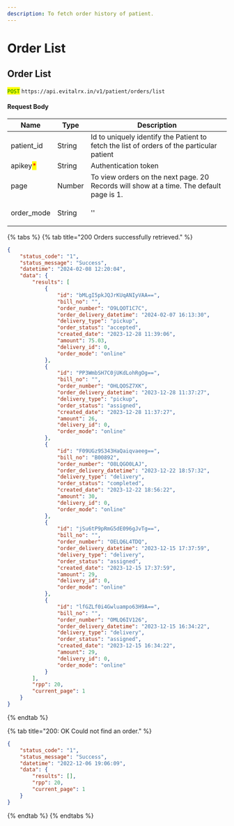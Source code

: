 ```yaml
---
description: To fetch order history of patient.
---
```


# Order List

## Order List

<mark style="color:green;">`POST`</mark> `https://api.evitalrx.in/v1/patient/orders/list`

#### Request Body

| Name                                     | Type   | Description                                                                                                                                                                                                                                                                                                                                                      |
| ---------------------------------------- | ------ | ---------------------------------------------------------------------------------------------------------------------------------------------------------------------------------------------------------------------------------------------------------------------------------------------------------------------------------------------------------------- |
| patient\_id                              | String | Id to uniquely identify the Patient to fetch the list of orders of the particular patient                                                                                                                                                                                                                                                                        |
| apikey<mark style="color:red;">\*</mark> | String | Authentication token                                                                                                                                                                                                                                                                                                                                             |
| page                                     | Number | To view orders on the next page. 20 Records will show at a time. The default page is 1.                                                                                                                                                                                                                                                                          |
| order\_mode                              | String | <p>'' | 'online' | 'offline'</p><p></p><p>Default: ''</p><p></p><p>If it is online, then only online orders will be fetched of the patients. </p><p></p><p>If provided offline, then only offline orders will be fetched from patients. </p><p></p><p>If not provided, or provided as '' then, it will fetch both online and offline orders of the patient. </p> |

{% tabs %}
{% tab title="200 Orders successfully retrieved." %}
```json
{
    "status_code": "1",
    "status_message": "Success",
    "datetime": "2024-02-08 12:20:04",
    "data": {
        "results": [
            {
                "id": "bMLgI5pkJQJrKUqANIyVAA==",
                "bill_no": "",
                "order_number": "O9LQOT1C7C",
                "order_delivery_datetime": "2024-02-07 16:13:30",
                "delivery_type": "pickup",
                "order_status": "accepted",
                "created_date": "2023-12-28 11:39:06",
                "amount": 75.03,
                "delivery_id": 0,
                "order_mode": "online"
            },
            {
                "id": "PP3WmbSH7C0jUKdLohRgOg==",
                "bill_no": "",
                "order_number": "OHLQOSZ7XK",
                "order_delivery_datetime": "2023-12-28 11:37:27",
                "delivery_type": "pickup",
                "order_status": "assigned",
                "created_date": "2023-12-28 11:37:27",
                "amount": 26,
                "delivery_id": 0,
                "order_mode": "online"
            },
            {
                "id": "F09UGz9S343HaQaiqvaeeg==",
                "bill_no": "B00892",
                "order_number": "O8LQGO0LAJ",
                "order_delivery_datetime": "2023-12-22 18:57:32",
                "delivery_type": "delivery",
                "order_status": "completed",
                "created_date": "2023-12-22 18:56:22",
                "amount": 30,
                "delivery_id": 0,
                "order_mode": "online"
            },
            {
                "id": "jSu6tP9pRmG5dE096gJvTg==",
                "bill_no": "",
                "order_number": "OELQ6L4TDQ",
                "order_delivery_datetime": "2023-12-15 17:37:59",
                "delivery_type": "delivery",
                "order_status": "assigned",
                "created_date": "2023-12-15 17:37:59",
                "amount": 29,
                "delivery_id": 0,
                "order_mode": "online"
            },
            {
                "id": "lfGZLf0i4Gwluampo63H9A==",
                "bill_no": "",
                "order_number": "OMLQ6IV126",
                "order_delivery_datetime": "2023-12-15 16:34:22",
                "delivery_type": "delivery",
                "order_status": "assigned",
                "created_date": "2023-12-15 16:34:22",
                "amount": 29,
                "delivery_id": 0,
                "order_mode": "online"
            }
        ],
        "rpp": 20,
        "current_page": 1
    }
}
```
{% endtab %}

{% tab title="200: OK Could not find an order." %}
```json
{
    "status_code": "1",
    "status_message": "Success",
    "datetime": "2022-12-06 19:06:09",
    "data": {
        "results": [],
        "rpp": 20,
        "current_page": 1
    }
}
```
{% endtab %}
{% endtabs %}

